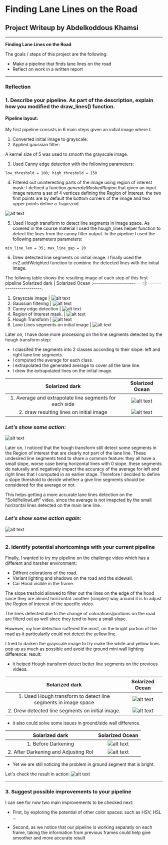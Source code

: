 # **Finding Lane Lines on the Road** 

## Project Writeup by Abdelkoddous Khamsi

---

**Finding Lane Lines on the Road**

The goals / steps of this project are the following:
* Make a pipeline that finds lane lines on the road
* Reflect on work in a written report 


[//]: # (Image References)


[image1]: ./writeup_images/Gray.jpg "Grayscale image"
[image2]: ./writeup_images/Gaussian.jpg "Gaussian image"
[image3]: ./writeup_images/GaussianDarken.jpg "GaussianDarken image"
[image4]: ./writeup_images/Canny.jpg "Canny image"
[image5]: ./writeup_images/RoI.jpg "RoI image"
[image6]: ./writeup_images/HoughNoDark.jpg "HoughNoDark image"
[image7]: ./writeup_images/HoughWithDark.jpg "HoughWithDark image"
[image8]: ./writeup_images/HoughExtrapolate.jpg "HoughExtrapolate image"
[image9]: ./writeup_images/HoughNoDarkFinal.jpg "HoughNoDarkFinal image"
[image10]: ./writeup_images/HoughWithDarkFinal.jpg "HoughWithDarkFinal image"
[image11]: ./writeup_images/ExtraplatedOnFinal.jpg "ExtraplatedOnFinal image"
[image12]: ./writeup_images/ZchallengesNoDark.png "ZchallengesNoDark image"
[image13]: ./writeup_images/ZChallengeDarken.png "ZChallengeDarken image"
[gif1]: ./writeup_images/inAction.gif "ZChallengeDarken image"
[image14]: ./writeup_images/RoIDraw.jpg "RoI image"
[gif2]: ./writeup_images/inAction2.gif "ZChallengeDarken image"
[gif3]: ./writeup_images/inAction3.gif "ZChallengeDarken image"

---

### Reflection

### 1. Describe your pipeline. As part of the description, explain how you modified the draw_lines() function.



#### Pipeline layout:
My first pipeline consists in 6 main steps given an initial image where I:
1. Converted initial image to grayscale:
2. Applied gaussian filter:

A kernel size of 5 was used to smooth the grayscale image. 

3. Used Canny edge detection with the following parameters:

`low_threshold = 100;
high_threshold = 150`

4. Filtered out uninteresting parts of the image using region of interest mask:
I defined a function _generateMaskedRegion_ that given an input image returns a set of 4 vertices defining the Region of Interest. the two first points are by default the bottom corners of the image and two upper points define a Trapezoid. 

![alt text][image14]

5. Used Hough transform to detect line segments in image space.
As covered in the course material I used the hough_lines helper function to detect the lines from the canny filter output.
In the pipeline I used the following parameters parameters:


`min_line_len = 35;
max_line_gap = 20`


6. Drew detected line segments on initial image.
I finally used the cv2.addWeighted function to combine the detected lines with the initial image.

The follwing table shows the resulting image of each step of this first pipeline
Solarized dark             |  Solarized Ocean
:-------------------------:|:-------------------------:
1. Grayscale image   |  ![alt text][image1]
2. Gaussian filtering |  ![alt text][image2]
3. Canny edge detection    |  ![alt text][image4]
4. Region of Interest mask.    |  ![alt text][image5]
5. Hough Transform  |  ![alt text][image6]
6. Lane Lines segments on initial image  |  ![alt text][image9]



Later on, I have done more processing on the line segments detected by the hough transform step:
* I classifed the segments into 2 classes according to their slope: left and right lane line segments.
* I computed the average for each class.
* I extrapolated the generated average to cover all the lane line.
* I drew the extrapolated lines on the initial image.

Solarized dark             |  Solarized Ocean
:-------------------------:|:-------------------------:
1. Average and extrapolate line segments for each side   |  ![alt text][image8]
2. draw resulting lines on initial image|  ![alt text][image11]
   

### *Let's show some action:*
![alt text][gif1]


Later on, I noticed that the hough transform still detect some segments in the Region of interest that are clearly not part of the lane line. These undesired line segments tend to share a common feature: they all have a small slope, worse case being horizontal lines with 0 slope. these segments do naturally and negatively impact the accuracy of the average for left and right lines that I computed in an earlier stage. Therefore I decided to define a slope threshold to decide whether a give line segments should be considered for the average or not.

This helps getting a more accurate lane lines detection on the "SolidYellowLeft" video, since the average is not imapcted by the small horizontal lines detected on the main lane line.

### *Let's show some action again:*
![alt text][gif2]

---

### 2. Identify potential shortcomings with your current pipeline


Finally, I wanted to try my pipeline on the challenge video which has a different and harsher environment:
* Diffrent colorations of the road.
* Variant lighting and shadows on the road and the sidewall.
* Car Hood visible in the frame.

The slope treshold allowed to filter out the lines on the edge of the hood since they are almost horizontal. another (simpler) way around it is to adjust the Region of interest of the specific video.

The lines detected due to the change of colorations/portions on the road are filterd out as well since they tend to have a small slope.

However, my line detection suffered the most, on the bright portion of the road as it particularily could not detect the yellow line.

I tried to darken the grayscale image to try make the white and yellow lines pop up as much as possible and avoid the ground mini wall lighting difference:
result:
* it helped Hough transform detect better line segments on the previous videos.

Solarized dark             |  Solarized Ocean
:-------------------------:|:-------------------------:
1. Used Hough transform to detect line segments in image space |  ![alt text][image7]
2. Drew detected line segments on initial image.  |  ![alt text][image10]


* it also could solve some issues in ground/side wall difference.


Solarized dark             |  Solarized Ocean
:-------------------------:|:-------------------------:
1. Before Darkening |  ![alt text][image12]
2. After Darkening and Adjusting RoI|  ![alt text][image13]

* Yet we are still noticing the problem in ground segment that is bright.
  
Let's check the result in action:
![alt text][gif3]



---

### 3. Suggest possible improvements to your pipeline

I can see for now two main improvements to be checked next:

* First, by exploring the potential of other color spaces: such as HSV, HSL ...

* Second, as we notice that our pipeline is working separatly on each frame, taking the information from previous frames could help give smoother and more accurate result